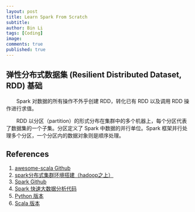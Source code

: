 ```yaml
---
layout: post
title: Learn Spark From Scratch
subtitle:
author: Bin Li
tags: [Coding]
image: 
comments: true
published: true
---
```


## 弹性分布式数据集 (Resilient Distributed Dataset, RDD) 基础
　　Spark 对数据的所有操作不外乎创建 RDD，转化已有 RDD 以及调用 RDD 操作进行求值。

　　RDD 以分区（partition）的形式分布在集群中的多个机器上，每个分区代表了数据集的一个子集。分区定义了 Spark 中数据的并行单位。Spark 框架并行处理多个分区，一个分区内的数据对象则是顺序处理。


## References
1. [awesome-scala Github](https://github.com/lauris/awesome-scala)
2. [spark分布式集群环境搭建（hadoop之上）](https://blog.csdn.net/moledyzhang/article/details/78843746)
3. [Spark Github](https://github.com/apache/spark)
4. [Spark 快速大数据分析代码](https://github.com/databricks/learning-spark)
5. [Python 版本](http://dblab.xmu.edu.cn/blog/1709-2/)
6. [Scala 版本](http://dblab.xmu.edu.cn/blog/spark/)